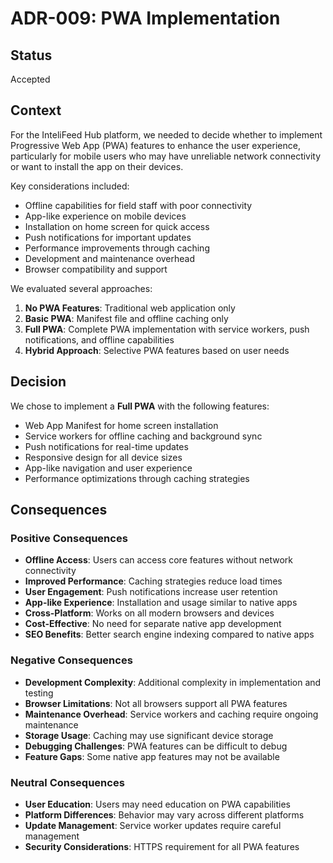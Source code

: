 # ADR-009: PWA Implementation

## Status

Accepted

## Context

For the InteliFeed Hub platform, we needed to decide whether to implement Progressive Web App (PWA) features to enhance the user experience, particularly for mobile users who may have unreliable network connectivity or want to install the app on their devices.

Key considerations included:
- Offline capabilities for field staff with poor connectivity
- App-like experience on mobile devices
- Installation on home screen for quick access
- Push notifications for important updates
- Performance improvements through caching
- Development and maintenance overhead
- Browser compatibility and support

We evaluated several approaches:
1. **No PWA Features**: Traditional web application only
2. **Basic PWA**: Manifest file and offline caching only
3. **Full PWA**: Complete PWA implementation with service workers, push notifications, and offline capabilities
4. **Hybrid Approach**: Selective PWA features based on user needs

## Decision

We chose to implement a **Full PWA** with the following features:
- Web App Manifest for home screen installation
- Service workers for offline caching and background sync
- Push notifications for real-time updates
- Responsive design for all device sizes
- App-like navigation and user experience
- Performance optimizations through caching strategies

## Consequences

### Positive Consequences
- **Offline Access**: Users can access core features without network connectivity
- **Improved Performance**: Caching strategies reduce load times
- **User Engagement**: Push notifications increase user retention
- **App-like Experience**: Installation and usage similar to native apps
- **Cross-Platform**: Works on all modern browsers and devices
- **Cost-Effective**: No need for separate native app development
- **SEO Benefits**: Better search engine indexing compared to native apps

### Negative Consequences
- **Development Complexity**: Additional complexity in implementation and testing
- **Browser Limitations**: Not all browsers support all PWA features
- **Maintenance Overhead**: Service workers and caching require ongoing maintenance
- **Storage Usage**: Caching may use significant device storage
- **Debugging Challenges**: PWA features can be difficult to debug
- **Feature Gaps**: Some native app features may not be available

### Neutral Consequences
- **User Education**: Users may need education on PWA capabilities
- **Platform Differences**: Behavior may vary across different platforms
- **Update Management**: Service worker updates require careful management
- **Security Considerations**: HTTPS requirement for all PWA features